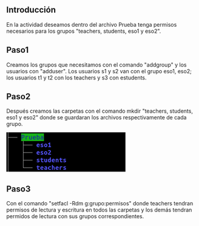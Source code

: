 ## Introducción
En la actividad deseamos dentro del archivo Prueba tenga permisos necesarios para los grupos "teachers, students, eso1 y eso2".

## Paso1
Creamos los grupos que necesitamos con el comando "addgroup" y los usuarios con "adduser".
Los usuarios s1 y s2 van con el grupo eso1, eso2; los usuarios t1 y t2 con los teachers y s3 con estudents.
## Paso2
Después creamos las carpetas con el comando mkdir "teachers, students, eso1 y eso2" donde se guardaran los archivos respectivamente de cada grupo.

![Alt text](permisos_Carlos-1.png)

## Paso3
Con el comando "setfacl -Rdm g:grupo:permisos" donde teachers tendran permisos de lectura y escritura en todos las carpetas y los demás tendran permidos de lectura con sus grupos correspondientes.
